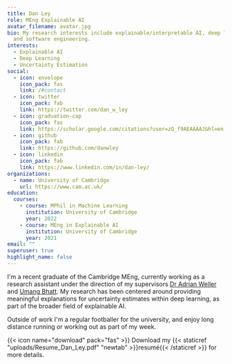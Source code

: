 ```yaml
---
title: Dan Ley
role: MEng Explainable AI
avatar_filename: avatar.jpg
bio: My research interests include explainable/interpretable AI, deep learning
  and software engineering.
interests:
  - Explainable AI
  - Deep Learning
  - Uncertainty Estimation
social:
  - icon: envelope
    icon_pack: fas
    link: /#contact
  - icon: twitter
    icon_pack: fab
    link: https://twitter.com/dan_w_ley
  - icon: graduation-cap
    icon_pack: fas
    link: https://scholar.google.com/citations?user=zQ_f9AEAAAAJ&hl=en
  - icon: github
    icon_pack: fab
    link: https://github.com/danwley
  - icon: linkedin
    icon_pack: fab
    link: https://www.linkedin.com/in/dan-ley/
organizations:
  - name: University of Cambridge
    url: https://www.cam.ac.uk/
education:
  courses:
    - course: MPhil in Machine Learning
      institution: University of Cambridge
      year: 2022
    - course: MEng in Explainable AI
      institution: University of Cambridge
      year: 2021
email: ""
superuser: true
highlight_name: false
---
```

I'm a recent graduate of the Cambridge MEng, currently working as a research assistant under the direction of my supervisors [Dr Adrian Weller](http://mlg.eng.cam.ac.uk/adrian/) and [Umang Bhatt](https://umangsbhatt.github.io/). My research has been centered around providing meaningful explanations for uncertainty estimates within deep learning, as part of the broader field of explainable AI.

Outside of work I'm a regular footballer for the university, and enjoy long distance running or working out as part of my week.

{{< icon name="download" pack="fas" >}} Download my {{< staticref "uploads/Resume_Dan_Ley.pdf" "newtab" >}}resumé{{< /staticref >}} for more details.
